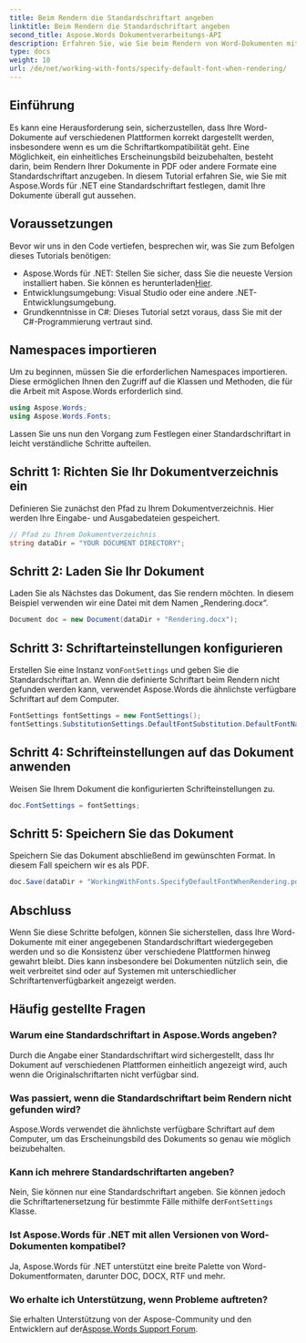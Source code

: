 ```yaml
---
title: Beim Rendern die Standardschriftart angeben
linktitle: Beim Rendern die Standardschriftart angeben
second_title: Aspose.Words Dokumentverarbeitungs-API
description: Erfahren Sie, wie Sie beim Rendern von Word-Dokumenten mit Aspose.Words für .NET eine Standardschriftart angeben. Stellen Sie ein einheitliches Erscheinungsbild des Dokuments auf allen Plattformen sicher.
type: docs
weight: 10
url: /de/net/working-with-fonts/specify-default-font-when-rendering/
---
```

## Einführung

Es kann eine Herausforderung sein, sicherzustellen, dass Ihre Word-Dokumente auf verschiedenen Plattformen korrekt dargestellt werden, insbesondere wenn es um die Schriftartkompatibilität geht. Eine Möglichkeit, ein einheitliches Erscheinungsbild beizubehalten, besteht darin, beim Rendern Ihrer Dokumente in PDF oder andere Formate eine Standardschriftart anzugeben. In diesem Tutorial erfahren Sie, wie Sie mit Aspose.Words für .NET eine Standardschriftart festlegen, damit Ihre Dokumente überall gut aussehen.

## Voraussetzungen

Bevor wir uns in den Code vertiefen, besprechen wir, was Sie zum Befolgen dieses Tutorials benötigen:

- Aspose.Words für .NET: Stellen Sie sicher, dass Sie die neueste Version installiert haben. Sie können es herunterladen[Hier](https://releases.aspose.com/words/net/).
- Entwicklungsumgebung: Visual Studio oder eine andere .NET-Entwicklungsumgebung.
- Grundkenntnisse in C#: Dieses Tutorial setzt voraus, dass Sie mit der C#-Programmierung vertraut sind.

## Namespaces importieren

Um zu beginnen, müssen Sie die erforderlichen Namespaces importieren. Diese ermöglichen Ihnen den Zugriff auf die Klassen und Methoden, die für die Arbeit mit Aspose.Words erforderlich sind.

```csharp
using Aspose.Words;
using Aspose.Words.Fonts;
```

Lassen Sie uns nun den Vorgang zum Festlegen einer Standardschriftart in leicht verständliche Schritte aufteilen.

## Schritt 1: Richten Sie Ihr Dokumentverzeichnis ein

Definieren Sie zunächst den Pfad zu Ihrem Dokumentverzeichnis. Hier werden Ihre Eingabe- und Ausgabedateien gespeichert.

```csharp
// Pfad zu Ihrem Dokumentverzeichnis
string dataDir = "YOUR DOCUMENT DIRECTORY";
```

## Schritt 2: Laden Sie Ihr Dokument

Laden Sie als Nächstes das Dokument, das Sie rendern möchten. In diesem Beispiel verwenden wir eine Datei mit dem Namen „Rendering.docx“.

```csharp
Document doc = new Document(dataDir + "Rendering.docx");
```

## Schritt 3: Schriftarteinstellungen konfigurieren

 Erstellen Sie eine Instanz von`FontSettings` und geben Sie die Standardschriftart an. Wenn die definierte Schriftart beim Rendern nicht gefunden werden kann, verwendet Aspose.Words die ähnlichste verfügbare Schriftart auf dem Computer.

```csharp
FontSettings fontSettings = new FontSettings();
fontSettings.SubstitutionSettings.DefaultFontSubstitution.DefaultFontName = "Arial Unicode MS";
```

## Schritt 4: Schrifteinstellungen auf das Dokument anwenden

Weisen Sie Ihrem Dokument die konfigurierten Schrifteinstellungen zu.

```csharp
doc.FontSettings = fontSettings;
```

## Schritt 5: Speichern Sie das Dokument

Speichern Sie das Dokument abschließend im gewünschten Format. In diesem Fall speichern wir es als PDF.

```csharp
doc.Save(dataDir + "WorkingWithFonts.SpecifyDefaultFontWhenRendering.pdf");
```

## Abschluss

Wenn Sie diese Schritte befolgen, können Sie sicherstellen, dass Ihre Word-Dokumente mit einer angegebenen Standardschriftart wiedergegeben werden und so die Konsistenz über verschiedene Plattformen hinweg gewahrt bleibt. Dies kann insbesondere bei Dokumenten nützlich sein, die weit verbreitet sind oder auf Systemen mit unterschiedlicher Schriftartenverfügbarkeit angezeigt werden.


## Häufig gestellte Fragen

### Warum eine Standardschriftart in Aspose.Words angeben?
Durch die Angabe einer Standardschriftart wird sichergestellt, dass Ihr Dokument auf verschiedenen Plattformen einheitlich angezeigt wird, auch wenn die Originalschriftarten nicht verfügbar sind.

### Was passiert, wenn die Standardschriftart beim Rendern nicht gefunden wird?
Aspose.Words verwendet die ähnlichste verfügbare Schriftart auf dem Computer, um das Erscheinungsbild des Dokuments so genau wie möglich beizubehalten.

### Kann ich mehrere Standardschriftarten angeben?
 Nein, Sie können nur eine Standardschriftart angeben. Sie können jedoch die Schriftartenersetzung für bestimmte Fälle mithilfe der`FontSettings` Klasse.

### Ist Aspose.Words für .NET mit allen Versionen von Word-Dokumenten kompatibel?
Ja, Aspose.Words für .NET unterstützt eine breite Palette von Word-Dokumentformaten, darunter DOC, DOCX, RTF und mehr.

### Wo erhalte ich Unterstützung, wenn Probleme auftreten?
 Sie erhalten Unterstützung von der Aspose-Community und den Entwicklern auf der[Aspose.Words Support Forum](https://forum.aspose.com/c/words/8).